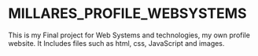 # MILLARES_PROFILE_WEBSYSTEMS
This is my Final project for Web Systems and technologies, my own profile website.
It Includes files such as html, css, JavaScript and images.
